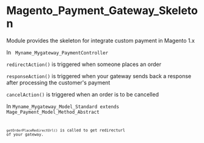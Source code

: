 # Magento_Payment_Gateway_Skeleton

Module provides the skeleton for integrate custom payment in Magento 1.x

In <code> Myname_Mygateway_PaymentController </code>

<code>redirectAction()</code> is triggered when someone places an order

<code>responseAction()</code> is triggered when your gateway sends back a response after processing the customer's payment

<code>cancelAction()</code> is triggered when an order is to be cancelled


In <code>Myname_Mygateway_Model_Standard extends Mage_Payment_Model_Method_Abstract<code>

<code>getOrderPlaceRedirectUrl()</code> is called to get redirecturl of your gateway.
